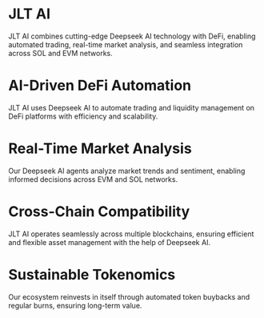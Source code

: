 # JLT AI
JLT AI combines cutting-edge Deepseek AI technology with DeFi, enabling automated trading, real-time market analysis, and seamless integration across SOL and EVM networks.
# AI-Driven DeFi Automation
JLT AI uses Deepseek AI to automate trading and liquidity management on DeFi platforms with efficiency and scalability.
# Real-Time Market Analysis
Our Deepseek AI agents analyze market trends and sentiment, enabling informed decisions across EVM and SOL networks.
# Cross-Chain Compatibility
JLT AI operates seamlessly across multiple blockchains, ensuring efficient and flexible asset management with the help of Deepseek AI.
# Sustainable Tokenomics
Our ecosystem reinvests in itself through automated token buybacks and regular burns, ensuring long-term value.
